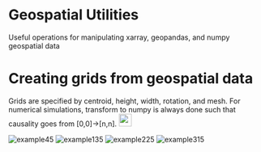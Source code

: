 # Geospatial Utilities
Useful operations for manipulating xarray, geopandas, and numpy geospatial data

# Creating grids from geospatial data
Grids are specified by centroid, height, width, rotation, and mesh. For numerical simulations, transform to numpy is always done such that causality goes from [0,0]->[n,n].
<img src='[figure/rstudio.png](https://github.com/alisonpeard/geospatial_utils/assets/41169293/883fc1b0-3532-4880-b6bb-97c674f3aa8d)' width='25'>

![example45](https://github.com/alisonpeard/geospatial_utils/assets/41169293/54107eeb-fad0-4722-b56d-2abe7a14103b)
![example135](https://github.com/alisonpeard/geospatial_utils/assets/41169293/ce0c3e99-dc36-415b-9437-3826ae3318b5)
![example225](https://github.com/alisonpeard/geospatial_utils/assets/41169293/6b726280-511f-4b0d-90c4-86251d12a6cd)
![example315](https://github.com/alisonpeard/geospatial_utils/assets/41169293/55f6ba7b-32b5-4f60-878c-0dd5d9f44440)
